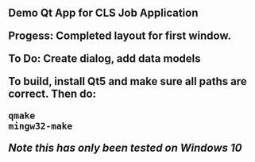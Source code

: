 <h2>Demo Qt App for CLS Job Application

Progess: Completed layout for first window.

To Do: Create dialog, add data models



To build, install Qt5 and make sure all paths are correct.
Then do:

    qmake
    mingw32-make

*Note this has only been tested on Windows 10*
